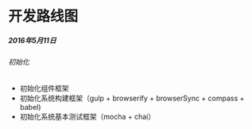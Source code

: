 # 开发路线图

##### _2016年5月11日_

###### 初始化

- 初始化组件框架
- 初始化系统构建框架（gulp + browserify + browserSync + compass + babel)
- 初始化系统基本测试框架（mocha + chai）

